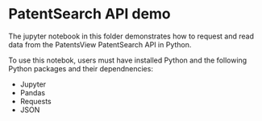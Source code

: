 # PatentSearch API demo

The jupyter notebook in this folder demonstrates how to request and read data from the PatentsView PatentSearch API in Python.  

To use this notebok, users must have installed Python and the following Python packages and their dependnencies:
* Jupyter
* Pandas
* Requests
* JSON